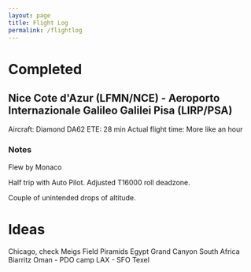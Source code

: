 ```yaml
---
layout: page
title: Flight Log
permalink: /flightlog
---
```


# Completed

## Nice Cote d'Azur (LFMN/NCE) - Aeroporto Internazionale Galileo Galilei Pisa (LIRP/PSA)

Aircraft: Diamond DA62
ETE: 28 min
Actual flight time: More like an hour

### Notes
Flew by Monaco

Half trip with Auto Pilot. Adjusted T16000 roll deadzone.

Couple of unintended drops of altitude.


# Ideas

Chicago, check Meigs Field
Piramids Egypt
Grand Canyon
South Africa
Biarritz
Oman - PDO camp
LAX - SFO
Texel
